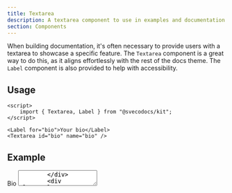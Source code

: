 ```yaml
---
title: Textarea
description: A textarea component to use in examples and documentation.
section: Components
---
```


<script>
	import { Textarea, Label, DemoContainer, Button } from "@svecodocs/kit";
</script>

When building documentation, it's often necessary to provide users with a textarea to showcase a specific feature. The `Textarea` component is a great way to do this, as it aligns effortlessly with the rest of the docs theme. The `Label` component is also provided to help with accessibility.

## Usage

```svelte
<script>
	import { Textarea, Label } from "@svecodocs/kit";
</script>

<Label for="bio">Your bio</Label>
<Textarea id="bio" name="bio" />
```

## Example

<DemoContainer>
	<div class="max-w-sm mx-auto w-full flex flex-col gap-5">
		<div class="flex flex-col gap-4">
			<Label for="bio">Bio</Label>
			<Textarea id="bio" name="bio" placeholder="Tell us about yourself" />
		</div>
		<div class="ml-auto mt-3">
			<Button>Update Profile</Button>
		</div>
	</div>
</DemoContainer>
